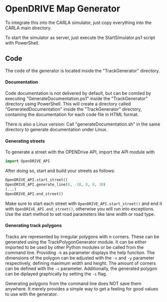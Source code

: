# OpenDRIVE Map Generator

To integrate this into the CARLA simulator, just copy everything into the CARLA main directory.

To start the simulator as server, just execute the StartSimulator.ps1 script with PowerShell.

## Code

The code of the generator is located inside the "TrackGenerator" directory.

#### Documentation

Code documentation is not delivered by default, but can be comiled by executing "GenerateDocumentation.ps1" inside the "TrackGenerator" directory using PowerShell.
This will create a directory called "GeneratedDocumentation" inside the "TrackGenerator" directory, containing the documentation for each code file in HTML format.

There is also a Linux version: Call "generateDocumentation.sh" in the same directory to generate documentation under Linux.

#### Generating streets

To generate a street with the OPENDrive API, import the API module with 
```python
import OpenDRIVE_API
```

After doing so, start and build your streets as follows:
```python
OpenDRIVE_API.start_street()
OpenDRIVE_API.generate_line(0, -10, 0, 0, 30)
(...)
OpenDRIVE_API.end_street()
```
Make sure to start each street with `OpenDRIVE_API.start_street()` and end it with `OpenDRIVE_API.end_street()`, otherwise you will run into exceptions.
Use the start method to set road parameters like lane width or road type.

#### Generating track polygons

Tracks are represented by irregular polygons with n corners. These can be generated using the TrackPolygonGenerator module. It can be either imported to be used by other Python modules or be called from the command line. Providing `-h` as parameter displays the help function.
The dimensions of the polygon can be adjusted with the `-x` and `-y` parameter respectively, defining maximum width and height. The amount of corners can be defined with the `-c` parameter.
Additionally, the generated polygon can be diplayed graphically by setting the `-s` flag.

Generating polygons from the command line does NOT save them anywhere. It merely provides a simple way to get a feeling for good values to use with the generator.